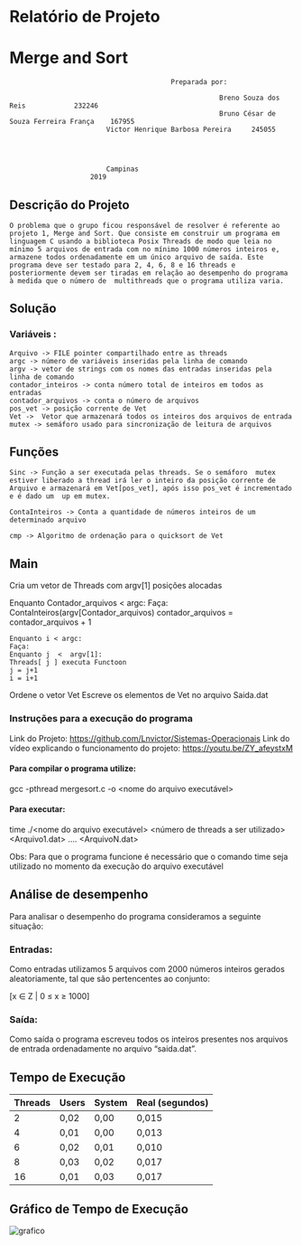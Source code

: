 
# Relatório de Projeto

# Merge and Sort


											Preparada por:
     
                                                        Breno Souza dos Reis		 	232246
                                                        Bruno César de Souza Ferreira França 	167955
							Victor Henrique Barbosa Pereira 	245055
                                                                  

		

				        	Campinas
						2019


## Descrição do Projeto

	O problema que o grupo ficou responsável de resolver é referente ao projeto 1, Merge and Sort. Que consiste em construir um programa em linguagem C usando a biblioteca Posix Threads de modo que leia no mínimo 5 arquivos de entrada com no mínimo 1000 números inteiros e, armazene todos ordenadamente em um único arquivo de saída. Este programa deve ser testado para 2, 4, 6, 8 e 16 threads e posteriormente devem ser tiradas em relação ao desempenho do programa à medida que o número de  multithreads que o programa utiliza varia.


## Solução


### Variáveis : 
```shell
Arquivo -> FILE pointer compartilhado entre as threads
argc -> número de variáveis inseridas pela linha de comando
argv -> vetor de strings com os nomes das entradas inseridas pela linha de comando
contador_inteiros -> conta número total de inteiros em todos as entradas
contador_arquivos -> conta o número de arquivos
pos_vet -> posição corrente de Vet
Vet ->  Vetor que armazenará todos os inteiros dos arquivos de entrada
mutex -> semáforo usado para sincronização de leitura de arquivos
```

## Funções
```shell
Sinc -> Função a ser executada pelas threads. Se o semáforo  mutex estiver liberado a thread irá ler o inteiro da posição corrente de Arquivo e armazenará em Vet[pos_vet], após isso pos_vet é incrementado e é dado um  up em mutex.

ContaInteiros -> Conta a quantidade de números inteiros de um determinado arquivo 

cmp -> Algoritmo de ordenação para o quicksort de Vet
```




## Main

Cria um vetor de Threads com argv[1] posições alocadas

Enquanto Contador_arquivos < argc:
Faça: ContaInteiros(argv[Contador_arquivos)
contador_arquivos = contador_arquivos + 1

```shell
Enquanto i < argc:
Faça: 
Enquanto j  <  argv[1]:
Threads[ j ] executa Functoon
j = j+1
i = i+1
```

Ordene o vetor Vet
Escreve os elementos de Vet no arquivo Saida.dat

### Instruções para a execução do programa

Link do Projeto: https://github.com/Lnvictor/Sistemas-Operacionais
Link do vídeo explicando o funcionamento do projeto: https://youtu.be/ZY_afeystxM

#### Para compilar o programa utilize:

gcc -pthread mergesort.c -o <nome do arquivo executável>

#### Para executar:

time ./<nome do arquivo executável> <número de threads a ser utilizado> <Arquivo1.dat> …. <ArquivoN.dat> 

Obs: Para que o programa funcione é necessário que o comando time seja utilizado no momento da execução do arquivo executável


## Análise de desempenho

Para analisar o desempenho do programa consideramos a seguinte situação:

### Entradas:

Como entradas utilizamos 5 arquivos com 2000 números inteiros gerados aleatoriamente, tal que são pertencentes ao conjunto:


[x ∈ Z | 0 ≤ x ≥ 1000]

### Saída:

Como saída o programa escreveu todos os inteiros presentes nos arquivos de entrada ordenadamente no arquivo “saida.dat”.


## Tempo de Execução

Threads | Users | System | Real (segundos)
--------|-------|--------|----------------
2       | 0,02  | 0,00   | 0,015
4       | 0,01  | 0,00   | 0,013
6       | 0,02  | 0,01   | 0,010
8       | 0,03  | 0,02   | 0,017
16      | 0,01  | 0,03   | 0,017

## Gráfico de Tempo de Execução

![grafico](https://user-images.githubusercontent.com/47432337/69198438-6f6e3880-0b13-11ea-8c71-dd47daf09b2d.png)
